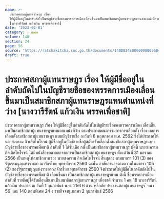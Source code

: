 ```yaml
---
name: >-
  ประกาศสภาผู้แทนราษฎร เรื่อง 
  ให้ผู้มีชื่ออยู่ในลำดับถัดไปในบัญชีรายชื่อของพรรคการเมืองเลื่อนขึ้นมาเป็นสมาชิกสภาผู้แทนราษฎรแทนตำแหน่งที่ว่าง
  [นางวารีรัตน์ แก้วเงิน พรรคเพื่อชาติ]
date: '2023-02-01'
category: ง พิเศษ
volume: 140
section: 24
page: 56
source: 'https://ratchakitcha.soc.go.th/documents/140D024S0000000005604.pdf'
draft: true
---
```


# ประกาศสภาผู้แทนราษฎร เรื่อง  ให้ผู้มีชื่ออยู่ในลำดับถัดไปในบัญชีรายชื่อของพรรคการเมืองเลื่อนขึ้นมาเป็นสมาชิกสภาผู้แทนราษฎรแทนตำแหน่งที่ว่าง [นางวารีรัตน์ แก้วเงิน พรรคเพื่อชาติ]

ประกาศสภาผู้แทนราษฎร เรื่อง ให้ผู้มีชื่ออยู่ในลำดับถัดไปในบัญชีรายชื่อของพรรคการเมือง เลื่อนขึ้นมาเป็นสมาชิกสภาผู้แทนราษฎรแทนตาแหน่งที่ว่าง ตามประกาศคณะกรรมการการเลือกตั้ง เรื่อง ผลการเลือกตั้งสมาชิกสภาผู้แทนราษฎร แบบบัญชีรายชื่อ ลงวันที่ 8 พฤษภาคม พ.ศ. 2562 ซึ่งได้ประกาศให้ นายสงคราม กิจเลิศไพโรจน์ ผู้มีชื่ออยู่ในบัญชีรายชื่อผู้สมัครรับเลือกตั้งสมาชิกสภาผู้แทนราษฎรแบบบัญชีรายชื่อของพรรคเพื่อชาติ ลำดับที่ 1 ได้รับเลือ กตั้งเป็นสมาชิกสภาผู้แทนราษฎร บัดนี้ นายสงคราม กิจเลิศไพโรจน์ ได้มีหนังสือขอลาออกจากการเป็นสมาชิกสภาผู้แทนราษฎร ตั้งแต่วันที่ 31 มกราคม 2566 เป็นเหตุให้สมาชิกภาพของ นายสงคราม กิจเลิศไพโรจน์ สิ้นสุดลง ตามมาตรา 101 (3) ของรัฐธรรมนูญแห่งราชอา ณาจักรไทย พุทธศักราช 2560 ฉะนั้น อาศัยอานาจตามความในมาตรา 105 (2) ของรัฐธรรมนูญแห่งราชอาณาจักรไทย พุทธศักราช 2560 จึงประกาศให้ผู้มีชื่อในลาดับถัดไปในบัญชีรายชื่อของพรรคเพื่อชาติ เลื่อนขึ้นมา เป็นสมาชิกสภาผู้แทนราษฎรแทน ดังนี้ ชื่อพรรคการเมือง ลำดับที่ รายชื่อผู้ได้รับเลื่อนขึ้นมาเป็นสมาชิกสภาผู้แทนราษฎร เพื่อชาติ จำนวน 1 คน 18 นางวารีรัตน์ แก้วเงิน ประกาศ ณ วันที่ 1 กุมภาพันธ์ พ.ศ. 256 6 ชวน หลีกภัย ประธานสภาผู้แทนราษฎร ้ หนา 56 ่ เลม 140 ตอนพิเศษ 24 ง ราชกิจจานุเบกษา 2 กุมภาพันธ์ 2566
